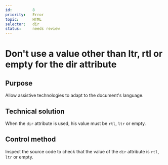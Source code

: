 ```yaml
---
id:         8
priority:   Error
topic:      HTML
selector:   dir
status:     needs review
---
```


# Don't use a value other than ltr, rtl or empty for the dir attribute

## Purpose

Allow assistive technologies to adapt to the document's language.

## Technical solution

When the `dir` attribute is used, his value must be `rtl`, `ltr` or empty.

## Control method

Inspect the source code to check that the value of the `dir` attribute is `rtl`, `ltr` or empty.
